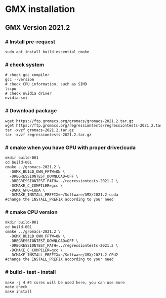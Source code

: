 # GMX installation  
## GMX Version 2021.2  
### \# Install pre-request  
```diff
sudo apt install build-essential cmake
``` 
### \# check system  
```diff
# check gcc compiler
gcc --version
# check CPU information, such as SIMD
lscpu
# check nvidia driver
nvidia-smi
```
### \# Download package
```diff
wget https://ftp.gromacs.org/gromacs/gromacs-2021.2.tar.gz
wget https://ftp.gromacs.org/regressiontests/regressiontests-2021.2.tar.gz
tar -xvzf gromacs-2021.2.tar.gz
tar -xvzf regressiontests-2021.2.tar.gz
```
### \# cmake when you have GPU with proper driver/cuda  
```diff
mkdir build-001
cd build-001
cmake ../gromacs-2021.2 \
  -DGMX_BUILD_OWN_FFTW=ON \
  -DREGRESSIONTEST_DOWNLOAD=OFF \
  -DREGRESSIONTEST_PATH=../regressiontests-2021.2 \
  -DCMAKE_C_COMPILER=gcc \
  -DGMX_GPU=CUDA \
  -DCMAKE_INSTALL_PREFIX=~/Software/GMX/2021.2-cuda
#change the INSTALL_PREFIX according to your need
```
### \# cmake CPU version
```diff
mkdir build-001
cd build-001
cmake ../gromacs-2021.2 \
  -DGMX_BUILD_OWN_FFTW=ON \
  -DREGRESSIONTEST_DOWNLOAD=OFF \
  -DREGRESSIONTEST_PATH=../regressiontests-2021.2 \
  -DCMAKE_C_COMPILER=gcc \
  -DCMAKE_INSTALL_PREFIX=~/Software/GMX/2021.2-CPU2
#change the INSTALL_PREFIX according to your need
```
### \# build - test - install
```diff
make -j 4 #4 cores will be used here, you can use more
make check
make install
```
